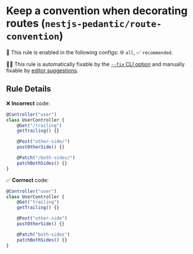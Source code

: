 # Keep a convention when decorating routes (`nestjs-pedantic/route-convention`)

💼 This rule is enabled in the following configs: 🌐 `all`, ✅ `recommended`.

🔧💡 This rule is automatically fixable by the [`--fix` CLI option](https://eslint.org/docs/latest/user-guide/command-line-interface#--fix) and manually fixable by [editor suggestions](https://eslint.org/docs/developer-guide/working-with-rules#providing-suggestions).

<!-- end auto-generated rule header -->

## Rule Details

❌ **Incorrect** code:

```ts
@Controller("user")
class UserController {
    @Get("/trailing")
    getTrailing() {}

    @Post("other-side/")
    postOtherSide() {}

    @Patch("/both-sides/")
    patchBothSides() {}
}
```

✅ **Corrrect** code:

```ts
@Controller("user")
class UserController {
    @Get("trailing")
    getTrailing() {}

    @Post("other-side")
    postOtherSide() {}

    @Patch("both-sides")
    patchBothSides() {}
}
```
